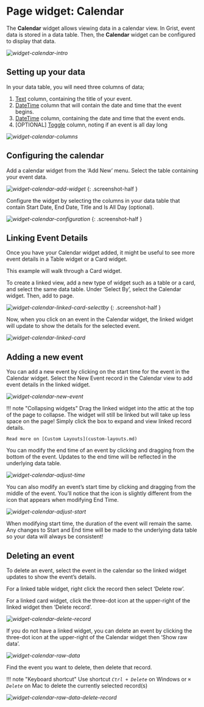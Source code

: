 # Page widget: Calendar

The **Calendar** widget allows viewing data in a calendar view. In Grist, event data is stored in a data table. Then, the **Calendar** widget can be configured to display that data.

*![widget-calendar-intro](images/widget-calendar/widget-calendar-intro.png)*

## Setting up your data

In your data table, you will need three columns of data;

1. [Text](col-types.md#text-columns) column, containing the title of your event.
2. [DateTime](col-types.md#datetime-columns) column that will contain the date and time that the event begins.
3. [DateTime](col-types.md#datetime-columns) column, containing the date and time that the event ends.
4. [OPTIONAL] [Toggle](col-types.md#toggle-columns) column, noting if an event is all day long

*![widget-calendar-columns](images/widget-calendar/widget-calendar-columns.png)*

## Configuring the calendar

Add a calendar widget from the ‘Add New’ menu. Select the table containing your event data.

*![widget-calendar-add-widget](images/widget-calendar/widget-calendar-add-widget.png)*
{: .screenshot-half }

Configure the widget by selecting the columns in your data table that contain Start Date, End Date, Title and Is All Day (optional).

*![widget-calendar-configuration](images/widget-calendar/widget-calendar-configuration.png)*
{: .screenshot-half }

## Linking Event Details

Once you have your Calendar widget added, it might be useful to see more event details in a Table widget or a Card widget.

This example will walk through a Card widget.

To create a linked view, add a new type of widget such as a table or a card, and select the same data table. Under ‘Select By’, select the Calendar widget. Then, add to page.

*![widget-calendar-linked-card-selectby](images/widget-calendar/widget-calendar-linked-card-selectby.png)*
{: .screenshot-half }

Now, when you click on an event in the Calendar widget, the linked widget will update to show the details for the selected event.

*![widget-calendar-linked-card](images/widget-calendar/widget-calendar-linked-card.png)*

## Adding a new event

You can add a new event by clicking on the start time for the event in the Calendar widget. Select the New Event record in the Calendar view to add event details in the linked widget.

*![widget-calendar-new-event](images/widget-calendar/widget-calendar-new-event.png)*

!!! note "Collapsing widgets"
    Drag the linked widget into the attic at the top of the page to collapse. The widget will still be linked but will take up less space on the page! Simply click the box to expand and view linked record details.

    Read more on [Custom Layouts](custom-layouts.md)

You can modify the end time of an event by clicking and dragging from the bottom of the event. Updates to the end time will be reflected in the underlying data table.

*![widget-calendar-adjust-time](images/widget-calendar/widget-calendar-adjust-time.png)*

You can also modify an event’s start time by clicking and dragging from the middle of the event. You’ll notice that the icon is slightly different from the icon that appears when modifying End Time. 

*![widget-calendar-adjust-start](images/widget-calendar/widget-calendar-adjust-start.png)*

When modifying start time, the duration of the event will remain the same. Any changes to Start and End time will be made to the underlying data table so your data will always be consistent!

## Deleting an event
To delete an event, select the event in the calendar so the linked widget updates to show the event’s details.

For a linked table widget, right click the record then select ‘Delete row’.

For a linked card widget, click the three-dot icon at the upper-right of the linked widget then ‘Delete record’.

*![widget-calendar-delete-record](images/widget-calendar/widget-calendar-delete-record.png)*

If you do not have a linked widget, you can delete an event by clicking the three-dot icon at the upper-right of the Calendar widget then ‘Show raw data’.

*![widget-calendar-raw-data](images/widget-calendar/widget-calendar-raw-data.png)*

Find the event you want to delete, then delete that record.

!!! note "Keyboard shortcut"
    Use shortcut <code class="keys">*Ctrl* + *Delete*</code> on Windows or <code class="keys">*⌘* *Delete*</code> on Mac to delete the currently selected record(s)

*![widget-calendar-raw-data-delete-record](images/widget-calendar/widget-calendar-raw-data-delete-record.png)*